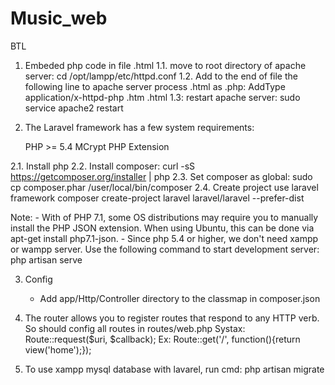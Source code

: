 # Music_web
BTL
1. Embeded php code in file .html
1.1. move to root directory of apache server: 
  cd /opt/lampp/etc/httpd.conf
1.2. Add to the end of file the following line to apache server process .html as .php:
  AddType application/x-httpd-php .htm .html
1.3: restart apache server: 
  sudo service apache2 restart

2. The Laravel framework has a few system requirements:

    PHP >= 5.4
    MCrypt PHP Extension

2.1. Install php
2.2. Install composer:
	curl -sS https://getcomposer.org/installer | php
2.3. Set composer as global:
	sudo cp composer.phar /user/local/bin/composer
2.4. Create project use laravel framework
	composer create-project laravel laravel/laravel --prefer-dist 

Note: 
	- With of PHP 7.1, some OS distributions may require you to manually install the PHP JSON extension. When using Ubuntu, this can be done via apt-get install php7.1-json.
	- Since php 5.4 or higher, we don't need xampp or wampp server. Use the following command to start development server:
		php artisan serve

3. Config
	- Add app/Http/Controller directory to the classmap in composer.json 

4. The router allows you to register routes that respond to any HTTP verb. So should config all routes in routes/web.php
	Systax: Route::request($uri, $callback);
	Ex: Route::get('/', function(){return view('home');});

5. To use xampp mysql database with lavarel, run cmd:
	php artisan migrate